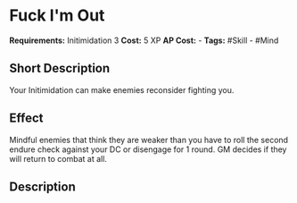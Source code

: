 # Fuck I'm Out

**Requirements:** Initimidation 3
**Cost:** 5 XP
**AP Cost:** -
**Tags:** #Skill - #Mind

## Short Description
Your Initimidation can make enemies reconsider fighting you.

## Effect
Mindful enemies that think they are weaker than you have to roll the second endure check against your DC or disengage for 1 round. GM decides if they will return to combat at all.

## Description
